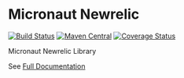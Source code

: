 # Micronaut Newrelic

[![Build Status](https://github.com/agorapulse/micronaut-newrelic/workflows/Check/badge.svg)](https://github.com/agorapulse/micronaut-newrelic/actions)
[![Maven Central](https://img.shields.io/maven-central/v/com.agorapulse/micronaut-newrelic.svg?label=Maven%20Central)](https://search.maven.org/search?q=g:%22com.agorapulse%22%20AND%20a:%22micronaut-newrelic%22)
[![Coverage Status](https://coveralls.io/repos/github/agorapulse/micronaut-newrelic/badge.svg?branch=master)](https://coveralls.io/github/agorapulse/micronaut-newrelic?branch=master)

Micronaut Newrelic Library

See [Full Documentation][DOCS]

[DOCS]: https://agorapulse.github.io/micronaut-newrelic
